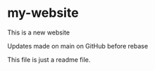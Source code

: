 # my-website

This is a new website

Updates made on main on GitHub before rebase

This file is just a readme file.
